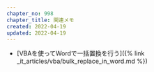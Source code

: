 ```yaml
---
chapter_no: 998
chapter_title: 関連メモ
created: 2022-04-19
updated: 2022-04-19
---
```

- [VBAを使ってWordで一括置換を行う]({% link _it_articles/vba/bulk_replace_in_word.md %})